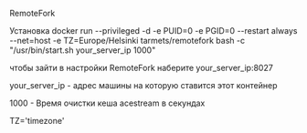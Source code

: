 RemoteFork

Установка
docker run --privileged -d -e PUID=0 -e PGID=0 --restart always --net=host -e TZ=Europe/Helsinki tarmets/remotefork bash -c "/usr/bin/start.sh your_server_ip 1000"

чтобы зайти в настройки RemoteFork наберите your_server_ip:8027

your_server_ip - адрес машины на которую ставится этот контейнер

1000 - Время очистки кеша acestream в секундах

TZ='timezone'
